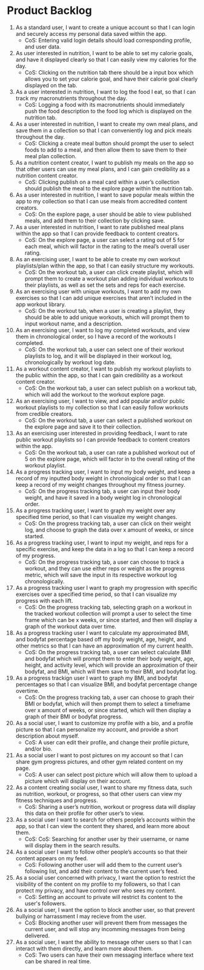 # Product Backlog

1. As a standard user, I want to create a unique account so that I can login and securely access my personal data saved within the app.
    - CoS: Entering valid login details should load corresponding profile, and user data.
2. As user interested in nutrition, I want to be able to set my calorie goals, and have it displayed clearly so that I can easily view my calories for the day.
    - CoS: Clicking on the nutrition tab there should be a input box which allows you to set your calorie goal, and have their calorie goal clearly displayed on the tab.
3. As a user interested in nutrition, I want to log the food I eat, so that I can track my macronutrients throughout the day.
    - CoS: Logging a food with its macronutrients should immediately push the food description to the food log which is displayed on the nutrition tab.
4. As a user interested in nutrition, I want to create my own meal plans, and save them in a collection so that I can conveniently log and pick meals throughout the day.
    - CoS: Clicking a create meal button should prompt the user to select foods to add to a meal, and then allow them to save them to their meal plan collection.
5. As a nutrition content creator, I want to publish my meals on the app so that other users can use my meal plans, and I can gain credibility as a nutrition content creator.
    - CoS: Clicking publish on a meal card within a user’s collection should publish the meal to the explore page within the nutrition tab.
6. As a user interested in nutrition, I want to save popular meals within the app to my collection so that I can use meals from accredited content creators.
    - CoS: On the explore page, a user should be able to view published meals, and add them to their collection by clicking save.
7. As a user interested in nutrition, I want to rate published meal plans within the app so that I can provide feedback to content creators.
    - CoS: On the explore page, a user can select a rating out of 5 for each meal, which will factor in the rating to the meal’s overall user rating.
8. As an exercising user, I want to be able to create my own workout playlists/plan within the app, so that I can easily structure my workouts.
    - CoS: On the workout tab, a user can click create playlist, which will prompt them to create a workout plan adding individual workouts to their playlists, as well as set the sets and reps for each exercise.
9. As an exercising user with unique workouts, I want to add my own exercises so that I can add unique exercises that aren’t included in the app workout library.
    - CoS: On the workout tab, when a user is creating a playlist, they should be able to add unique workouts, which will prompt them to input workout name, and a description.
10. As an exercising user, I want to log my completed workouts, and view them in chronological order, so I have a record of the workouts I completed.
    - CoS: On the workout tab, a user can select one of their workout playlists to log, and it will be displayed in their workout log, chronologically by workout log date.
11. As a workout content creator, I want to publish my workout playlists to the public within the app, so that I can gain credibility as a workout content creator.
    - CoS: On the workout tab, a user can select publish on a workout tab, which will add the workout to the workout explore page. 
12. As an exercising user, I want to view, and add popular and/or public workout playlists to my collection so that I can easily follow workouts from credible creators.
    - CoS: On the workout tab, a user can select a published workout on the explore page and save it to their collection.
13. As an exercising user interested in providing feedback, I want to rate public workout playlists so I can provide feedback to content creators within the app.
    - CoS: On the workout tab, a user can rate a published workout out of 5 on the explore page, which will factor in to the overall rating of the workout playlist.
14. As a progress tracking user, I want to input my body weight, and keep a record of my inputted body weight in chronological order so that I can keep a record of my weight changes throughout my fitness journey.
    - CoS: On the progress tracking tab, a user can input their body weight, and have it saved in a body weight log in chronological order.
15. As a progress tracking user, I want to graph my weight over any specified time period, so that I can visualize my weight changes.
    - CoS: On the progress tracking tab, a user can click on their weight log, and choose to graph the data over x amount of weeks, or since started.
16. As a progress tracking user, I want to input my weight, and reps for a specific exercise, and keep the data in a log so that I can keep a record of my progress.
    - CoS: On the progress tracking tab, a user can choose to track a workout, and they can use either reps or weight as the progress metric, which will save the input in its respective workout log chronologically.
17. As a progress tracking user I want to graph my progression with specific exercises over a specified time period, so that I can visualize my progress with each lift.
    - CoS: On the progress tracking tab, selecting graph on a workout in the tracked workout collection will prompt a user to select the time frame which can be x weeks, or since started, and then will display a graph of the workout data over time.
18. As a progress tracking user I want to calculate my approximated BMI, and bodyfat percentage based off my body weight, age, height, and other metrics so that I can have an approximation of my current health.
    - CoS: On the progress tracking tab, a user can select calculate BMI and bodyfat which will prompt them to enter their body weight, age, height, and activity level, which will provide an approximation of their bodyfat, and BMI, which will them save to their BMI, and bodyfat log.
19. As a progress trackign user I want to graph my BMI, and bodyfat percentages so that I can visualize BMI, and bodyfat percentage change overtime.
    - CoS: On the progress tracking tab, a user can choose to graph their BMI or bodyfat, which will then prompt them to select a timeframe over x amount of weeks, or since started, which will then display a graph of their BMI or bodyfat progress.
20. As a social user, I want to customize my profile with a bio, and a profile picture so that I can personalize my account, and provide a short description about myself.
    - CoS: A user can edit their profile, and change their profile picture, and/or bio.
21. As a social user I want to post pictures on my account so that I can share gym progress pictures, and other gym related content on my page.
    - CoS: A user can select post picture which will allow them to upload a picture which will display on their account.
22. As a content creating social user, I want to share my fitness data, such as nutrition, workout, or progress, so that other users can view my fitness techniques and progress.
    - CoS: Sharing a user’s nutrition, workout or progress data will display this data on their profile for other user’s to view.
23. As a social user I want to search for others people’s accounts within the app, so that I can view the content they shared, and learn more about them.
    - CoS: CoS: Searching for another user by their username, or name will display them in the search results.
24. As a social user I want to follow other people’s accounts so that their content appears on my feed.
    - CoS: Following another user will add them to the current user’s following list, and add their content to the current user’s feed.
25. As a social user concerned with privacy, I want the option to restrict the visibility of the content on my profile to my followers, so that I can protect my privacy, and have control over who sees my content.
    - CoS: Setting an account to private will restrict its content to the user's followers.
26. As a social user, I want the option to block another user, so that prevent bullying or harrassment I may recieve from the user.
    - CoS: Blocking another user will prevent them from messages the current user, and will stop any incomming messages from being delivered.
27. As a social user, I want the ability to message other users so that I can interact with them directly, and learn more about them.
    - CoS: Two users can have their own messaging interface where text can be shared in real time.